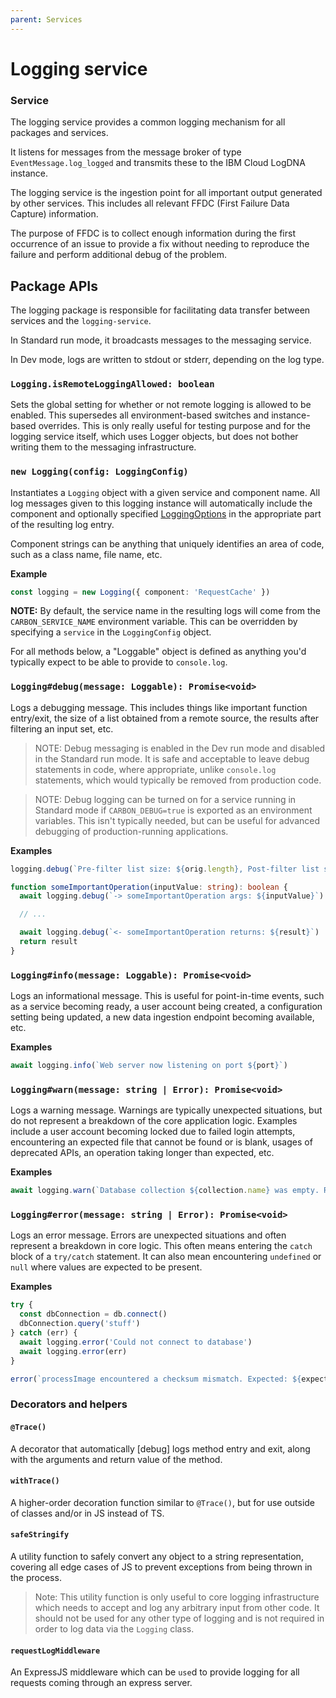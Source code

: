 ```yaml
---
parent: Services
---
```


# Logging service

### Service

The logging service provides a common logging mechanism for all packages and services.

It listens for messages from the message broker of type `EventMessage.log_logged` and transmits
these to the IBM Cloud LogDNA instance.

The logging service is the ingestion point for all important output generated by other services.
This includes all relevant FFDC (First Failure Data Capture) information.

The purpose of FFDC is to collect enough information during the first occurrence of an issue to
provide a fix without needing to reproduce the failure and perform additional debug of the problem.

## Package APIs

The logging package is responsible for facilitating data transfer between services and the
`logging-service`.

In Standard run mode, it broadcasts messages to the messaging service.

In Dev mode, logs are written to stdout or stderr, depending on the log type.

### `Logging.isRemoteLoggingAllowed: boolean`

Sets the global setting for whether or not remote logging is allowed to be enabled. This supersedes
all environment-based switches and instance-based overrides. This is only really useful for testing
purpose and for the logging service itself, which uses Logger objects, but does not bother writing
them to the messaging infrastructure.

### `new Logging(config: LoggingConfig)`

Instantiates a `Logging` object with a given service and component name. All log messages given to
this logging instance will automatically include the component and optionally specified
[LoggingOptions](/packages/api/src/main/logging/logging.ts) in the appropriate part of the resulting
log entry.

Component strings can be anything that uniquely identifies an area of code, such as a class name,
file name, etc.

**Example**

```ts
const logging = new Logging({ component: 'RequestCache' })
```

**NOTE:** By default, the service name in the resulting logs will come from the
`CARBON_SERVICE_NAME` environment variable. This can be overridden by specifying a `service` in the
`LoggingConfig` object.

For all methods below, a "Loggable" object is defined as anything you'd typically expect to be able
to provide to `console.log`.

### `Logging#debug(message: Loggable): Promise<void>`

Logs a debugging message. This includes things like important function entry/exit, the size of a
list obtained from a remote source, the results after filtering an input set, etc.

> NOTE: Debug messaging is enabled in the Dev run mode and disabled in the Standard run mode. It is
> safe and acceptable to leave debug statements in code, where appropriate, unlike `console.log`
> statements, which would typically be removed from production code.

> NOTE: Debug logging can be turned on for a service running in Standard mode if `CARBON_DEBUG=true`
> is exported as an environment variables. This isn't typically needed, but can be useful for
> advanced debugging of production-running applications.

**Examples**

```ts
logging.debug(`Pre-filter list size: ${orig.length}, Post-filter list size: ${filtered.length}`)
```

```ts
function someImportantOperation(inputValue: string): boolean {
  await logging.debug(`-> someImportantOperation args: ${inputValue}`)

  // ...

  await logging.debug(`<- someImportantOperation returns: ${result}`)
  return result
}
```

### `Logging#info(message: Loggable): Promise<void>`

Logs an informational message. This is useful for point-in-time events, such as a service becoming
ready, a user account being created, a configuration setting being updated, a new data ingestion
endpoint becoming available, etc.

**Examples**

```ts
await logging.info(`Web server now listening on port ${port}`)
```

### `Logging#warn(message: string | Error): Promise<void>`

Logs a warning message. Warnings are typically unexpected situations, but do not represent a
breakdown of the core application logic. Examples include a user account becoming locked due to
failed login attempts, encountering an expected file that cannot be found or is blank, usages of
deprecated APIs, an operation taking longer than expected, etc.

**Examples**

```ts
await logging.warn(`Database collection ${collection.name} was empty. Recreating`)
```

### `Logging#error(message: string | Error): Promise<void>`

Logs an error message. Errors are unexpected situations and often represent a breakdown in core
logic. This often means entering the `catch` block of a `try/catch` statement. It can also mean
encountering `undefined` or `null` where values are expected to be present.

**Examples**

```ts
try {
  const dbConnection = db.connect()
  dbConnection.query('stuff')
} catch (err) {
  await logging.error('Could not connect to database')
  await logging.error(err)
}
```

```ts
error(`processImage encountered a checksum mismatch. Expected: ${expected}, Was: ${actual}`)
```

### Decorators and helpers

#### `@Trace()`

A decorator that automatically \[debug\] logs method entry and exit, along with the arguments and
return value of the method.

#### `withTrace()`

A higher-order decoration function similar to `@Trace()`, but for use outside of classes and/or in
JS instead of TS.

#### `safeStringify`

A utility function to safely convert any object to a string representation, covering all edge cases
of JS to prevent exceptions from being thrown in the process.

> Note: This utility function is only useful to core logging infrastructure which needs to accept
> and log any arbitrary input from other code. It should not be used for any other type of logging
> and is not required in order to log data via the `Logging` class.

#### `requestLogMiddleware`

An ExpressJS middleware which can be `use`d to provide logging for all requests coming through an
express server.
